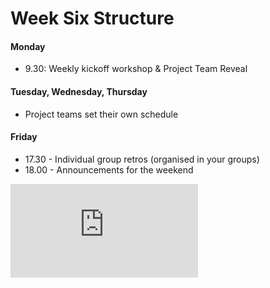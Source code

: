 # Week Six Structure

#### Monday

- 9.30: Weekly kickoff workshop & Project Team Reveal

#### Tuesday, Wednesday, Thursday

- Project teams set their own schedule

#### Friday

- 17.30 - Individual group retros (organised in your groups)
- 18.00 - Announcements for the weekend


![Tracking pixel](https://githubanalytics.herokuapp.com/course/sequence/onsite/week06.md)

